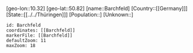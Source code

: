 ﻿---
location: [50.82,10.32]
mapzoom: [7,12] 
mapmarker: city 
type: City
tags:
- geo/City


SpocWebEntityId: 29018
isDeleted: false
confidential: public

---
[geo-lon::10.32]
[geo-lat::50.82]
[name::Barchfeld]
[Country::[[Germany]]]
[State::[[../../Thüringen]]]
[Population::]
[Unknown::]


```leaflet
id: Barchfeld
coordinates: [[Barchfeld]]
markerFile: [[Barchfeld]]
defaultZoom: 11 
maxZoom: 18
```
